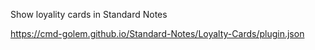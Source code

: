 Show loyality cards in Standard Notes

https://cmd-golem.github.io/Standard-Notes/Loyalty-Cards/plugin.json